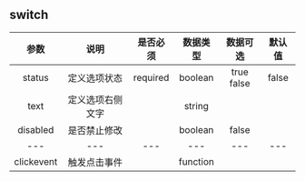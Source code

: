 <!--
 * @Author: Miya
 * @Version: 1.0
 * @Date: 2020-09-13 21:44:36
 * @LastEditors: Miya
 * @LastEditTime: 2020-09-13 21:45:09
 * @Description: 临时说明书
 * @FilePath: /Mermaid-UI/src/components/switch/manual.md
-->

## switch

|    参数    |       说明       | 是否必须 | 数据类型 |   数据可选    | 默认值 |
| :--------: | :--------------: | :------: | :------: | :-----------: | :----: |
|   status   |   定义选项状态   | required | boolean  | true<br>false | false  |
|    text    | 定义选项右侧文字 |          |  string  |               |
|  disabled  |   是否禁止修改   |          | boolean  |     false     |
|    ---     |       ---        |   ---    |   ---    |      ---      |  ---   |
| clickevent |   触发点击事件   |          | function |               |
